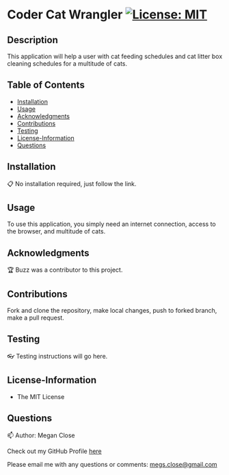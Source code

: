# Coder Cat Wrangler [![License: MIT](https://img.shields.io/badge/License-MIT-yellow.svg)](https://opensource.org/licenses/MIT)

## Description
This application will help a user with cat feeding schedules and cat litter box cleaning schedules for a multitude of cats. 

## Table of Contents
* [Installation](#Installation)
* [Usage](#Usage)
* [Acknowledgments](#Acknowledgments)
* [Contributions](#Contributions)
* [Testing](#Testing)
* [License-Information](#License-Information)
* [Questions](#Questions)

## Installation 
:clipboard:
No installation required, just follow the link. 

  
## Usage
To use this application, you simply need an internet connection, access to the browser, and multitude of cats. 

  
## Acknowledgments 
:trophy:
Buzz was a contributor to this project. 

  
## Contributions
Fork and clone the repository, make local changes, push to forked branch, make a pull request. 

  
## Testing
:eyeglasses:
Testing instructions will go here. 

  
## License-Information 
  * The MIT License
  
## Questions 
:mailbox:
Author: Megan Close

Check out my GitHub Profile [here](https://github.com/MeganClo)

Please email me with any questions or comments: <megs.close@gmail.com>